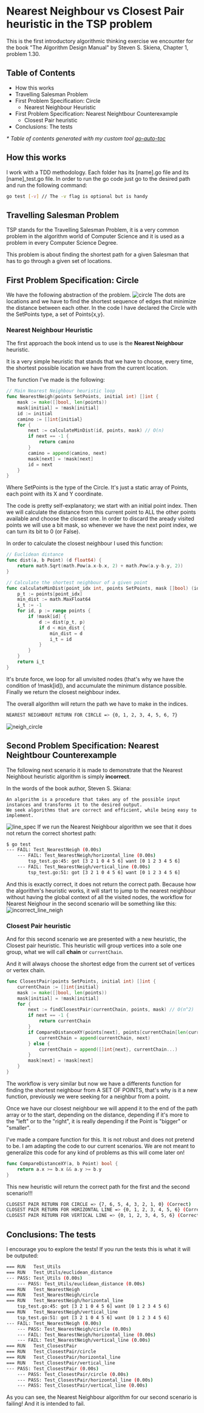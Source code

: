 # Nearest Neighbour vs Closest Pair heuristic in the TSP problem
This is the first introductory algorithmic thinking exercise we encounter for the book "The Algorithm Design Manual" by Steven S. Skiena, Chapter 1, problem 1.30.

## Table of Contents
-  How this works
-  Travelling Salesman Problem
-  First Problem Specification: Circle
   -  Nearest Neighbour Heuristic
-  First Problem Specification: Nearest Neightbour Counterexample
   -  Closest Pair heuristic
-  Conclusions: The tests

*\* Table of contents generated with my custom tool [go-auto-toc](https://github.com/ggcr/go-auto-toc)*

## How this works
I work with a TDD methodology. Each folder has its [name].go file and its [name]_test.go file. In order to run the go code just go to the desired path and run the following command:
```bash
go test [-v] // The -v flag is optional but is handy
```

## Travelling Salesman Problem
TSP stands for the Travelling Salesman Problem, it is a very common problem in the algorithm world of Computer Science and it is used as a problem in every Computer Science Degree.

This problem is about finding the shortest path for a given Salesman that has to go through a given set of locations.

## First Problem Specification: Circle
We have the following abstraction of the problem.
![circle](https://i.imgur.com/5mpvqO4.jpeg)
The dots are locations and we have to find the shortest sequence of edges that minimize the distance between each other.
In the code I have declared the Circle with the SetPoints type, a set of Points{x,y}.

### Nearest Neighbour Heuristic
The first approach the book intend us to use is the **Nearest Neighbour** heuristic.

It is a very simple heuristic that stands that we have to choose, every time, the shortest possible location we have from the current location.

The function I've made is the following:
```go
// Main Nearest Neighbour heuristic loop
func NearestNeigh(points SetPoints, initial int) []int {
	mask := make([]bool, len(points))
	mask[initial] = !mask[initial]
	id := initial
	camino := []int{initial}
	for {
		next := calculateMinDist(id, points, mask) // O(n)
		if next == -1 {
			return camino
		}
		camino = append(camino, next)
		mask[next] = !mask[next]
		id = next
	}
}
```

Where SetPoints is the type of the Circle. It's just a static array of Points, each point with its X and Y coordinate.

The code is pretty self-explanatory; we start with an initial point index. Then we will calculate the distance from this current point to ALL the other points available and choose the closest one.
In order to discard the aready visited points we will use a bit mask, so whenever we have the next point index, we can turn its bit to 0 (or False).

In order to calculate the closest neighbour I used this function:

```go
// Euclidean distance
func dist(a, b Point) (d float64) {
	return math.Sqrt(math.Pow(a.x-b.x, 2) + math.Pow(a.y-b.y, 2))
}

// Calculate the shortest neighbour of a given point
func calculateMinDist(point_idx int, points SetPoints, mask []bool) (idx int) {
	p_t := points[point_idx]
	min_dist := math.MaxFloat64
	i_t := -1
	for id, p := range points {
		if !mask[id] {
			d := dist(p_t, p)
			if d < min_dist {
				min_dist = d
				i_t = id
			}
		}
	}
	return i_t
}
```

It's brute force, we loop for all unvisited nodes (that's why we have the condition of !mask[id]), and accumulate the minimum distance possible. Finally we return the closest neighbour index.

The overall algorithm will return the path we have to make in the indices.
```bash
NEAREST NEIGHBOUT RETURN FOR CIRCLE => {0, 1, 2, 3, 4, 5, 6, 7}
```
![neigh_circle](https://i.imgur.com/2JAzkfo.jpeg)

## Second Problem Specification: Nearest Neightbour Counterexample
The following next scenario it is made to demonstrate that the Nearest Neighbout heuristic algorithm is simply **incorrect**.

In the words of the book author, Steven S. Skiana:
```
An algorithm is a procedure that takes any of the possible input instances and transforms it to the desired output.
We seek algorithms that are correct and efficient, while being easy to implement.
```

![line_spec](https://i.imgur.com/2wau5GM.png)
If we run the Nearest Neighbour algorithm we see that it does not return the correct shortest path:
```bash
$ go test
--- FAIL: Test_NearestNeigh (0.00s)
    --- FAIL: Test_NearestNeigh/horizontal_line (0.00s)
        tsp_test.go:45: got [3 2 1 0 4 5 6] want [0 1 2 3 4 5 6]
    --- FAIL: Test_NearestNeigh/vertical_line (0.00s)
        tsp_test.go:51: got [3 2 1 0 4 5 6] want [0 1 2 3 4 5 6]
```

And this is exactly correct, it does not return the correct path. Because how the algorithm's heuristic works, it will start to jump to the nearest neighbour without having the global context of all the visited nodes, the workflow for Nearest Neighour in the second scenario will be something like this:
![incorrect_line_neigh](https://i.imgur.com/dHxAt45.jpeg)

### Closest Pair heuristic
And for this second scenario we are presented with a new heuristic, the Closest pair heuristic. This heuristic will group vertices into a sole one group, what we will call **chain** or ```currentChain```.

And it will always choose the shortest edge from the current set of vertices or vertex chain.

```go
func ClosestPair(points SetPoints, initial int) []int {
	currentChain := []int{initial}
	mask := make([]bool, len(points))
	mask[initial] = !mask[initial]
	for {
		next := findClosestPair(currentChain, points, mask) // O(n^2)
		if next == -1 {
			return currentChain
		}
		if CompareDistanceXY(points[next], points[currentChain[len(currentChain)-1]]) {
			currentChain = append(currentChain, next)
		} else {
			currentChain = append([]int{next}, currentChain...)
		}
		mask[next] = !mask[next]
	}
}
```

The workflow is very similar but now we have a differents function for finding the shortest neighbour from A SET OF POINTS, that's why is it a new function, previously we were seeking for a neighbur from a point.

Once we have our closest neighbour we will append it to the end of the path array or to the start, depending on the distance, depending if it's more to the "left" or to the "right", it is really depending if the Point is "bigger" or "smaller".

I've made a compare function for this. It is not robust and does not pretend to be. I am adapting the code to our current scenarios. We are not meant to generalize this code for any kind of problems as this will come later on!

```go
func CompareDistanceXY(a, b Point) bool {
	return a.x >= b.x && a.y >= b.y
}
```

This new heuristic will return the correct path for the first and the second scenario!!!

```bash
CLOSEST PAIR RETURN FOR CIRCLE => {7, 6, 5, 4, 3, 2, 1, 0} (Correct)
CLOSEST PAIR RETURN FOR HORIZONTAL LINE => {0, 1, 2, 3, 4, 5, 6} (Correct)
CLOSEST PAIR RETURN FOR VERTICAL LINE => {0, 1, 2, 3, 4, 5, 6} (Correct)
```

## Conclusions: The tests
I encourage you to explore the tests!
If you run the tests this is what it will be outputed:
```bash
=== RUN   Test_Utils
=== RUN   Test_Utils/euclidean_distance
--- PASS: Test_Utils (0.00s)
    --- PASS: Test_Utils/euclidean_distance (0.00s)
=== RUN   Test_NearestNeigh
=== RUN   Test_NearestNeigh/circle
=== RUN   Test_NearestNeigh/horizontal_line
    tsp_test.go:45: got [3 2 1 0 4 5 6] want [0 1 2 3 4 5 6]
=== RUN   Test_NearestNeigh/vertical_line
    tsp_test.go:51: got [3 2 1 0 4 5 6] want [0 1 2 3 4 5 6]
--- FAIL: Test_NearestNeigh (0.00s)
    --- PASS: Test_NearestNeigh/circle (0.00s)
    --- FAIL: Test_NearestNeigh/horizontal_line (0.00s)
    --- FAIL: Test_NearestNeigh/vertical_line (0.00s)
=== RUN   Test_ClosestPair
=== RUN   Test_ClosestPair/circle
=== RUN   Test_ClosestPair/horizontal_line
=== RUN   Test_ClosestPair/vertical_line
--- PASS: Test_ClosestPair (0.00s)
    --- PASS: Test_ClosestPair/circle (0.00s)
    --- PASS: Test_ClosestPair/horizontal_line (0.00s)
    --- PASS: Test_ClosestPair/vertical_line (0.00s)
```

As you can see, the Nearest Neighbour algorithm for our second scenario is failing! And it is intended to fail.